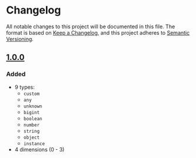 <!-- markdownlint-disable MD024 -->

# Changelog #

All notable changes to this project will be documented in this file.
The format is based on [Keep a Changelog](https://keepachangelog.com/en/1.0.0/),
and this project adheres to [Semantic Versioning](https://semver.org/spec/v2.0.0.html).

## [1.0.0] ##

[1.0.0]: https://github.com/mfederczuk/typesafe-array-js/releases/tags/v1.0.0

### Added ###

* 9 types:
  * `custom`
  * `any`
  * `unknown`
  * `bigint`
  * `boolean`
  * `number`
  * `string`
  * `object`
  * `instance`
* 4 dimensions (0 - 3)
